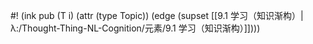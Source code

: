 #! (ink pub (T i) (attr (type Topic)) (edge (supset [[9.1 学习（知识渐构）|λ:/Thought-Thing-NL-Cognition/元素/9.1 学习（知识渐构）]])))